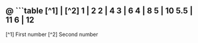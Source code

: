 
@ ```table
  [^1]      | [^2]
   1        | 2
   2        | 4
   3        | 6
   4        | 8
   5        | 10
   5.5      | 11
   6        | 12
  ---
  [^1] First number
  [^2] Second number
  ```
